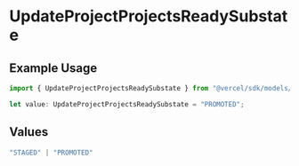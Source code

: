 # UpdateProjectProjectsReadySubstate

## Example Usage

```typescript
import { UpdateProjectProjectsReadySubstate } from "@vercel/sdk/models/operations/updateproject.js";

let value: UpdateProjectProjectsReadySubstate = "PROMOTED";
```

## Values

```typescript
"STAGED" | "PROMOTED"
```
